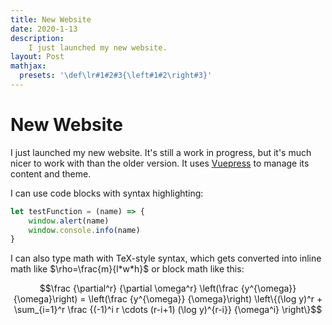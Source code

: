 ```yaml
---
title: New Website
date: 2020-1-13
description:
    I just launched my new website.
layout: Post
mathjax:
  presets: '\def\lr#1#2#3{\left#1#2\right#3}'
---
```


# New Website

I just launched my new website. It's still a work in progress, but it's much nicer to work with than the older version. It uses [Vuepress](https://vuepress.vuejs.org) to manage its content and theme.

I can use code blocks with syntax highlighting:

```js
let testFunction = (name) => {
    window.alert(name)
    window.console.info(name)
}
```

I can also type math with TeX-style syntax, which gets converted into inline math like $\rho=\frac{m}{l*w*h}$ or block math like this:

$$\frac {\partial^r} {\partial \omega^r} \left(\frac {y^{\omega}} {\omega}\right) 
= \left(\frac {y^{\omega}} {\omega}\right) \left\{(\log y)^r + \sum_{i=1}^r \frac {(-1)^i r \cdots (r-i+1) (\log y)^{r-i}} {\omega^i} \right\}$$
